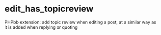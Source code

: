 # edit_has_topicreview
PHPbb extension: add topic review when editing a post, at a similar way as it is added when replying or quoting
